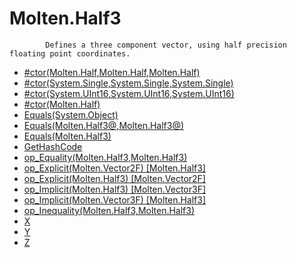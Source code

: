 ﻿  
# Molten.Half3

            Defines a three component vector, using half precision floating point coordinates.
            
  
*  [#ctor(Molten.Half,Molten.Half,Molten.Half)](docs/Molten.Math/Molten/Half3/#ctor.md)  
*  [#ctor(System.Single,System.Single,System.Single)](docs/Molten.Math/Molten/Half3/#ctor.md)  
*  [#ctor(System.UInt16,System.UInt16,System.UInt16)](docs/Molten.Math/Molten/Half3/#ctor.md)  
*  [#ctor(Molten.Half)](docs/Molten.Math/Molten/Half3/#ctor.md)  
*  [Equals(System.Object)](docs/Molten.Math/Molten/Half3/Equals.md)  
*  [Equals(Molten.Half3@,Molten.Half3@)](docs/Molten.Math/Molten/Half3/Equals.md)  
*  [Equals(Molten.Half3)](docs/Molten.Math/Molten/Half3/Equals.md)  
*  [GetHashCode](docs/Molten.Math/Molten/Half3/GetHashCode.md)  
*  [op_Equality(Molten.Half3,Molten.Half3)](docs/Molten.Math/Molten/Half3/op_Equality.md)  
*  [op_Explicit(Molten.Vector2F) [Molten.Half3]](docs/Molten.Math/Molten/Half3/op_Explicit.md)  
*  [op_Explicit(Molten.Half3) [Molten.Vector2F]](docs/Molten.Math/Molten/Half3/op_Explicit.md)  
*  [op_Implicit(Molten.Half3) [Molten.Vector3F]](docs/Molten.Math/Molten/Half3/op_Implicit.md)  
*  [op_Implicit(Molten.Vector3F) [Molten.Half3]](docs/Molten.Math/Molten/Half3/op_Implicit.md)  
*  [op_Inequality(Molten.Half3,Molten.Half3)](docs/Molten.Math/Molten/Half3/op_Inequality.md)  
*  [X](docs/Molten.Math/Molten/Half3/X.md)  
*  [Y](docs/Molten.Math/Molten/Half3/Y.md)  
*  [Z](docs/Molten.Math/Molten/Half3/Z.md)